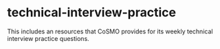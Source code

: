 # technical-interview-practice

This includes an resources that CoSMO provides for its weekly technical interview practice questions.
